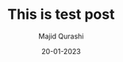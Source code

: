 ---
title: This is test post
author: Majid Qurashi
date: 20-01-2023
image: profile.jpg  
description:  sit amet consectetur adipisicing elit. Natus earum excepturi odio facilis assumenda voluptatem? Optio enim exercitationem voluptatum mollitia debitis excepturi nemo, temporibus perspiciatis sequi eveniet at tempore blanditiis atque expedita amet molestias fugit quis illum aliquid eum similique vel ab. Voluptatum veritatis, eaque laboriosam hic adipisci consequuntur ipsa?
---